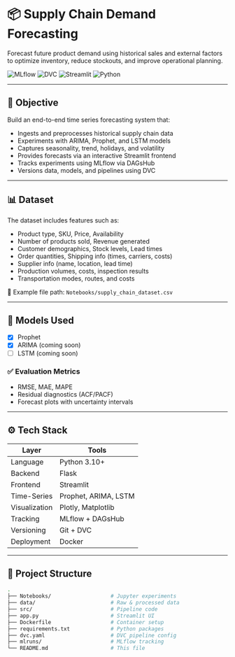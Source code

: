 # 📦 Supply Chain Demand Forecasting

Forecast future product demand using historical sales and external factors to optimize inventory, reduce stockouts, and improve operational planning.

![MLflow](https://img.shields.io/badge/MLflow-Enabled-blue)
![DVC](https://img.shields.io/badge/DVC-Tracked-brightgreen)
![Streamlit](https://img.shields.io/badge/Frontend-Streamlit-orange)
![Python](https://img.shields.io/badge/Python-3.10+-blue)

---

## 🚀 Objective

Build an end-to-end time series forecasting system that:
- Ingests and preprocesses historical supply chain data
- Experiments with ARIMA, Prophet, and LSTM models
- Captures seasonality, trend, holidays, and volatility
- Provides forecasts via an interactive Streamlit frontend
- Tracks experiments using MLflow via DAGsHub
- Versions data, models, and pipelines using DVC

---

## 📊 Dataset

The dataset includes features such as:

- Product type, SKU, Price, Availability  
- Number of products sold, Revenue generated  
- Customer demographics, Stock levels, Lead times  
- Order quantities, Shipping info (times, carriers, costs)  
- Supplier info (name, location, lead time)  
- Production volumes, costs, inspection results  
- Transportation modes, routes, and costs

📁 Example file path: `Notebooks/supply_chain_dataset.csv`

---

## 🧠 Models Used

- [x] Prophet  
- [x] ARIMA (coming soon)  
- [ ] LSTM (coming soon)

### ✅ Evaluation Metrics
- RMSE, MAE, MAPE
- Residual diagnostics (ACF/PACF)
- Forecast plots with uncertainty intervals

---

## ⚙️ Tech Stack

| Layer         | Tools                            |
|---------------|----------------------------------|
| Language      | Python 3.10+                     |
| Backend       | Flask                            |
| Frontend      | Streamlit                        |
| Time-Series   | Prophet, ARIMA, LSTM             |
| Visualization | Plotly, Matplotlib               |
| Tracking      | MLflow + DAGsHub                 |
| Versioning    | Git + DVC                        |
| Deployment    | Docker                           |

---

## 📁 Project Structure

```bash
.
├── Notebooks/                   # Jupyter experiments
├── data/                        # Raw & processed data
├── src/                         # Pipeline code
├── app.py                       # Streamlit UI
├── Dockerfile                   # Container setup
├── requirements.txt             # Python packages
├── dvc.yaml                     # DVC pipeline config
├── mlruns/                      # MLflow tracking
└── README.md                    # This file
